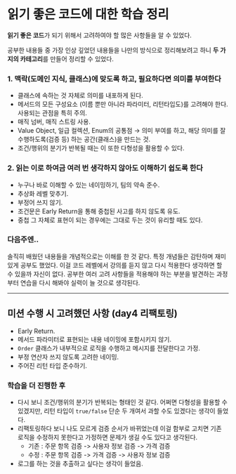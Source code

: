 # 읽기 좋은 코드에 대한 학습 정리

**읽기 좋은 코드**가 되기 위해서 고려하여야 할 많은 사항들을 알 수 있었다.

공부한 내용들 중 가장 인상 깊었던 내용들을 나만의 방식으로 정리해보려고 하니 **두 가지의 카테고리**를 만들어 정리할 수 있었다.

### 1. 맥락(도메인 지식, 클래스)에 맞도록 하고, 필요하다면 의미를 부여한다
- 클래스에 속하는 것 자체로 의미를 내포하게 된다.
- 메서드의 모든 구성요소 (이름 뿐만 아니라 파라미터, 리턴타입도)를 고려해야 한다. 사용되는 관점을 특히 주의.
- 매직 넘버, 매직 스트링 사용.
- Value Object, 일급 컬렉션, Enum의 공통점 → 의미 부여를 하고, 해당 의미를 잘 수행하도록(검증 등) 하는 공간(클래스)을 만드는 것.
- 조건/행위의 분기가 반복될 때는 이 또한 다형성을 활용할 수 있다.

### 2. 읽는 이로 하여금 여러 번 생각하지 않아도 이해하기 쉽도록 한다
- 누구나 바로 이해할 수 있는 네이밍하기, 팀의 약속 준수.
- 추상화 레벨 맞추기.
- 부정어 쓰지 않기.
- 조건문은 Early Return을 통해 중첩된 사고를 하지 않도록 유도.
- 중첩 그 자체로 표현이 되는 경우에는 그대로 두는 것이 유리할 때도 있다.

### 다음주엔..
솔직히 배웠던 내용들을 개념적으로는 이해를 한 것 같다. 특정 개념들은 감탄하며 재미있게 공부도 했었다. 이걸 코드 레벨에서 강의를 듣지 않고 다시 적용한다 생각하면 할 수 있을까 자신이 없다. 공부한 여러 고려 사항들을 적용해야 하는 부분을 발견하는 과정부터 연습을 다시 해봐야 실력이 늘 것으로 생각된다.

---

## 미션 수행 시 고려했던 사항 (day4 리팩토링)
- Early Return.
- 메서드 파라미터로 표현되는 내용 네이밍에 포함시키지 않기.
- `Order` 클래스가 내부적으로 로직을 수행하고 메시지를 전달한다고 가정.
- 부정 연산자 쓰지 않도록 고려한 네이밍.
- 주어진 리턴 타입 준수하기.


### 학습을 더 진행한 후
- 다시 보니 조건/행위의 분기가 반복되는 형태인 것 같다. 어쩌면 다형성을 활용할 수 있겠지만, 리턴 타입이 `true/false` 단순 두 개여서 과할 수도 있겠다는 생각이 들었다.
- 리팩토링하다 보니 나도 모르게 검증 순서가 바뀌었는데 이걸 함부로 고치면 기존 로직을 수정하지 못한다고 가정하면 문제가 생길 수도 있다고 생각된다.
  - 기존 : 주문 항목 검증 -> 사용자 정보 검증 -> 가격 검증
  - 수정 : 주문 항목 검증 -> 가격 검증 -> 사용자 정보 검증
- 로그를 하는 것을 추출하고 싶다는 생각이 들었음.

